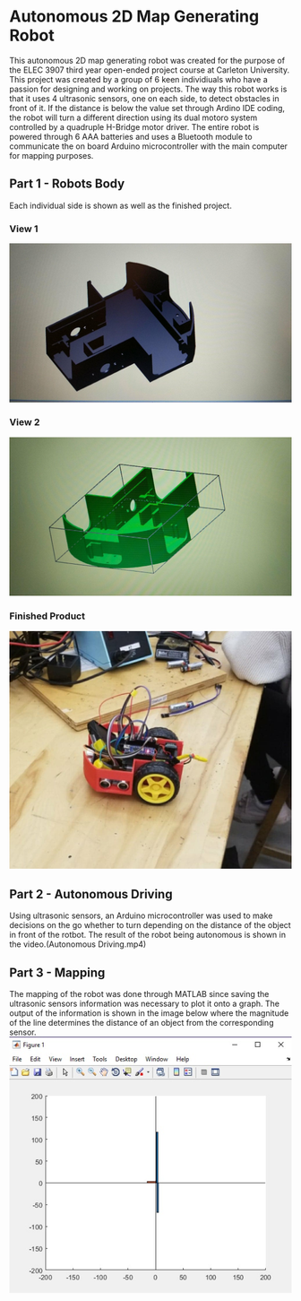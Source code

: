 # Autonomous 2D Map Generating Robot
This autonomous 2D map generating robot was created for the purpose of the ELEC 3907 third year open-ended project course at Carleton University. This project was created by a group of 6 keen individiuals who have a passion for designing and working on projects. The way this robot works is that it uses 4 ultrasonic sensors, one on each side, to detect obstacles in front of it. If the distance is below the value set through Ardino IDE coding, the robot will turn a different direction using its dual motoro system controlled by a quadruple H-Bridge motor driver. The entire robot is powered through 6 AAA batteries and uses a Bluetooth module to communicate the on board Arduino microcontroller with the main computer for mapping purposes. 

## Part 1 - Robots Body
Each individual side is shown as well as the finished project.
### View 1
![BodyView1](BodyView1.jpg)
### View 2
![BodyView2](BodyView2.jpg)
### Finished Product
![FinalProduct](FinalProduct.jpg)

## Part 2 - Autonomous Driving 
Using ultrasonic sensors, an Arduino microcontroller was used to make decisions on the go whether to turn depending on the distance of the object in front of the rotbot. The result of the robot being autonomous is shown in the video.(Autonomous Driving.mp4)

## Part 3 - Mapping 
The mapping of the robot was done through MATLAB since saving the ultrasonic sensors information was necessary to plot it onto a graph. The output of the information is shown in the image below where the magnitude of the line determines the distance of an object from the corresponding sensor. 
![Mapping](Mapping.jpg)
